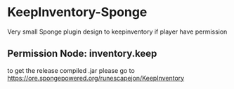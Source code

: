 # KeepInventory-Sponge
Very small Sponge plugin design to keepinventory if player have permission
## Permission Node: inventory.keep

to get the release compiled .jar please go to https://ore.spongepowered.org/runescapejon/KeepInventory
